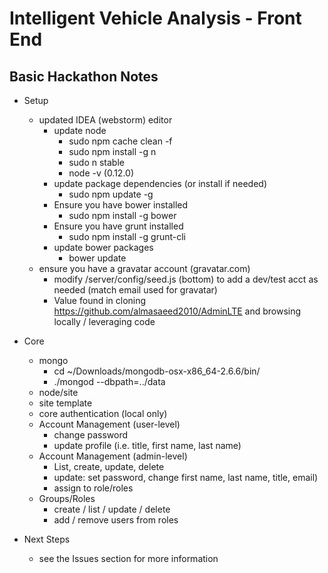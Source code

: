 Intelligent Vehicle Analysis - Front End
========================================

Basic Hackathon Notes
---------------------

- Setup
  - updated IDEA (webstorm) editor
	- update node
		- sudo npm cache clean -f
		- sudo npm install -g n
		- sudo n stable
		- node -v (0.12.0)
	- update package dependencies (or install if needed)
	  - sudo npm update -g
	- Ensure you have bower installed
		- sudo npm install -g bower
	- Ensure you have grunt installed
		- sudo npm install -g grunt-cli
	- update bower packages
		- bower update
  - ensure you have a gravatar account (gravatar.com)
	- modify /server/config/seed.js (bottom) to add a dev/test acct as needed (match email used for gravatar)
	- Value found in cloning https://github.com/almasaeed2010/AdminLTE and browsing locally / leveraging code
			
- Core
  - mongo
    - cd ~/Downloads/mongodb-osx-x86_64-2.6.6/bin/
    - ./mongod --dbpath=../data
  - node/site
  - site template
  - core authentication (local only)
  - Account Management (user-level)
    - change password
    - update profile (i.e. title, first name, last name)
  - Account Management (admin-level)
    - List, create, update, delete
    - update: set password, change first name, last name, title, email)
    - assign to role/roles
  - Groups/Roles
    - create / list / update / delete
    - add / remove users from roles

- Next Steps
  - see the Issues section for more information
